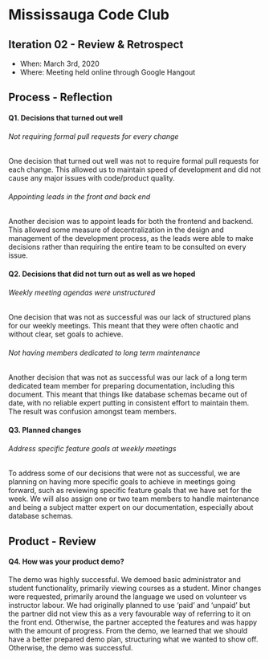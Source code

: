 # Mississauga Code Club

 ## Iteration 02 - Review & Retrospect

 * When: March 3rd, 2020
 * Where: Meeting held online through Google Hangout

## Process - Reflection


#### Q1. Decisions that turned out well
###### Not requiring formal pull requests for every change
One decision that turned out well was not to require formal pull requests for each change. This allowed us to maintain speed of development and did not cause any major issues with code/product quality.

###### Appointing leads in the front and back end
Another decision was to appoint leads for both the frontend and backend. This allowed some measure of decentralization in the design and management of the development process, as the leads were able to make decisions rather than requiring the entire team to be consulted on every issue.

#### Q2. Decisions that did not turn out as well as we hoped

###### Weekly meeting agendas were unstructured
One decision that was not as successful was our lack of structured plans for our weekly meetings. This meant that they were often chaotic and without clear, set goals to achieve.

###### Not having members dedicated to long term maintenance
Another decision that was not as successful was our lack of a long term dedicated team member for preparing documentation, including this document. This meant that things like database schemas became out of date, with no reliable expert putting in consistent effort to maintain them. The result was confusion amongst team members.

#### Q3. Planned changes

###### Address specific feature goals at weekly meetings
To address some of our decisions that were not as successful, we are planning on having more specific goals to achieve in meetings going forward, such as reviewing specific feature goals that we have set for the week. We will also assign one or two team members to handle maintenance and being a subject matter expert on our documentation, especially about database schemas.

## Product - Review

#### Q4. How was your product demo?
The demo was highly successful. We demoed basic administrator and student functionality, primarily viewing courses as a student. Minor changes were requested, primarily around the language we used on volunteer vs instructor labour. We had originally planned to use ‘paid’ and ‘unpaid’ but the partner did not view this as a very favourable way of referring to it on the front end. Otherwise, the partner accepted the features and was happy with the amount of progress. From the demo, we learned that we should have a better prepared demo plan, structuring what we wanted to show off. Otherwise, the demo was successful.
